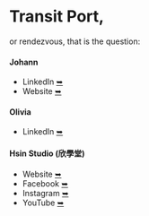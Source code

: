 # Transit Port,
or rendezvous, that is the question:

#### Johann
  * LinkedIn [➥](https://www.linkedin.com/in/johali/)
  * Website [➥](https://johali.crd.co/)

#### Olivia
  * LinkedIn [➥](https://www.linkedin.com/in/livlin/)

#### Hsin Studio (欣學堂)
  * Website [➥](https://hsinst.crd.co/)
  * Facebook [➥](https://www.facebook.com/hsinst.tw/)
  * Instagram [➥](https://www.instagram.com/hsinst.tw/)
  * YouTube [➥](https://www.youtube.com/channel/UCEESVeNkkMVImEP3Y308_vQ)
